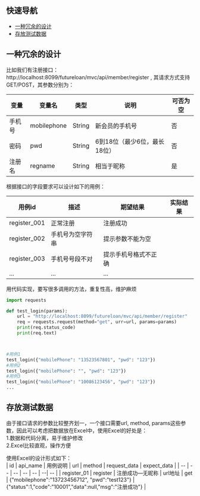 ## 快速导航
- [一种冗余的设计](#一种冗余的设计）)
- [存放测试数据](#存放测试数据)





## 一种冗余的设计

比如我们有注册接口：http://localhost:8099/futureloan/mvc/api/member/register , 其请求方式支持GET/POST，其参数分别为：

| 变量 | 变量名 | 类型 | 说明 | 可否为空 |
| -- | -- | -- | -- | -- |
| 手机号 | mobilephone| String | 新会员的手机号 | 否 |
| 密码 | pwd | String | 6到18位（最少6位，最长18位） | 否 |
| 注册名 | regname | String | 相当于昵称 | 是 |

根据接口的字段要求可以设计如下的用例：

| 用例id | 描述 | 期望结果 | 实际结果 |
| -- | -- | -- | -- |
| register_001 | 正常注册  | 注册成功 | |
| register_002 | 手机号为空字符串 | 提示参数不能为空 | |
| register_003 | 手机号号段不对 | 提示手机号格式不正确 | |
| ... | ... | ... |  |

用代码实现，要写很多调用的方法，重复性高，维护麻烦

```python
import requests

def test_login(params):
    url = "http://localhost:8099/futureloan/mvc/api/member/register"
    req = requests.request(method="get", urr=url, params=params)
    print(req.status_code)
    print(req.text)



#用例1
test_login({"mobilePhone": "13523567801", "pwd": "123"})
#用例2
test_login({"mobilePhone": "", "pwd": "123"})
#用例3
test_login({"mobilePhone": "10086123456", "pwd": "123"})
...
```


## 存放测试数据

由于接口请求的参数比较整齐划一，一个接口需要url, method, params这些参数，因此可以考虑把数据放在Excel中，使用Excel的好处是：  
1.数据和代码分离，易于维护修改  
2.Excel比较直观，操作方便  

使用Excel的设计形式如下：  
| id | api_name | 用例说明 | url | method | request_data | expect_data |
| -- | -- | -- | -- | -- | --| -- |
| register_01 | register | 注册成功—无昵称 | url地址 | get |     {"mobilephone":"13723456712", "pwd":"test123"} |   {"status":1,"code":"10001","data":null,"msg":"注册成功"} |





